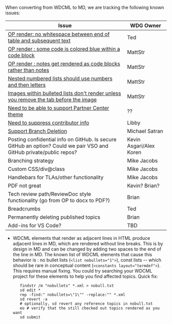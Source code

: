 When converting from WDCML to MD, we are tracking the following known issues:

|Issue| WDG Owner|
|---|---|
|[OP render: no whitespace between end of table and subsequent text](https://mseng.visualstudio.com/DefaultCollection/VSChina/_workitems?_a=edit&id=557103)|Ted|
|[OP render : some code is colored blue within a code block](https://mseng.visualstudio.com/DefaultCollection/VSChina/_workitems/edit/556873?fullScreen=false)|MattStr|
|[OP render : notes get rendered as code blocks rather than notes](https://mseng.visualstudio.com/DefaultCollection/VSChina/_workitems/edit/556860?fullScreen=false)|MattStr|
|[Nested numbered lists should use numbers and then letters](https://mseng.visualstudio.com/DefaultCollection/VSChina/_workitems#_a=edit&id=554422)|MattStr|
|[Images within bulleted lists don't render unless you remove the tab before the image](https://mseng.visualstudio.com/DefaultCollection/VSChina/_workitems?_a=edit&id=553605)|MattStr|
|[Need to be able to support Partner Center theme](https://mseng.visualstudio.com/DefaultCollection/VSChina/_workitems?id=518336&fullScreen=false&_a=edit)|??|
|[Need to suppress contributor info](https://mseng.visualstudio.com/web/wi.aspx?pcguid=0efb4611-d565-4cd1-9a64-7d6cb6d7d5f0&id=519371)|Libby|
|[Support Branch Deletion](https://mseng.visualstudio.com/DefaultCollection/VSChina/_workitems?_a=edit&id=467921&triage=true)|Michael Satran|
|Posting confidential info on GitHub.  Is secure GitHub an option?  Could we pair VSO and GitHub private/public repos?|Kevin Asgari/Alex Koren|
|Branching strategy|Mike Jacobs|
|Custom CSS/div@class|Mike Jacobs|
|Handlebars for TLAs/other functionality|Mike Jacobs|
|PDF not great|Kevin? Brian?|
|Tech review path/ReviewDoc style functionality (go from OP to docx to PDF?)|Brian|
|Breadcrumbs|Ted|
|Permanently deleting published topics|Brian|
|Add-ins for VS Code?|TBD|


* WDCML elements that render as adjacent lines in HTML produce adjacent lines in MD, which are rendered without line breaks.  This is by design in MD and can be changed by adding two spaces to the end of the line in MD.  The known list of WDCML elements that cause this behavior is : no bullet lists (```<list nobullets="1">```), const lists -- which should be rare in conceptual content (```<constants layout="termdef">```).  This requires manual fixing.  You could try searching your WDCML project for these elements to help you find affected topics. Quick fix:

         findstr /m "nobullets" *.xml > nobull.txt
         sd edit *
         rep -find:" nobullets=\"1\"" -replace:"" *.xml
         sd revert -a
         # optionally, sd revert any reference topics in nobull.txt
         eo # verify that the still checked out topics rendered as you want
         sd submit
